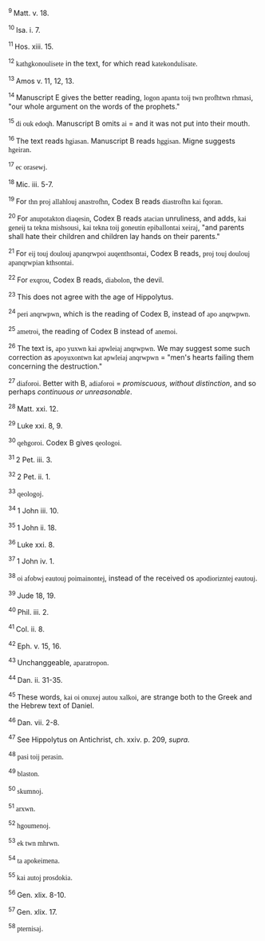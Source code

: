 <body>
 <p><a name="P4102_1273384"></a>
 <sup>9 </sup>Matt. v. 18. </p>
 
 <p><a name="P4106_1274893"></a>
 <sup>10 </sup>Isa. i. 7.</p>
 
 <p><a name="P4110_1275646"></a>
 <sup>11 </sup>Hos. xiii. 15.</p>
 
 <p><a name="P4114_1276248"></a>
 <sup>12 </sup><font face="SPIonic">kathgkonoulisete</font> in the text, for which read <font face="SPIonic">katekondulisate</font>.</p>
 
 <p><a name="P4115_1276713"></a>
 <sup>13 </sup>Amos v. 11, 12, 13.</p>
 
 <p><a name="P4119_1277306"></a>
 <sup>14 </sup>Manuscript E gives the better reading, <font face="SPIonic">logon apanta toij twn profhtwn rhmasi</font>, "our whole argument on the words of the prophets."</p>
 
 <p><a name="P4120_1277713"></a>
 <sup>15 </sup><font face="SPIonic"> di ouk edoqh</font>. Manuscript B omits <font face="SPIonic">ai</font> = and it was not put into their mouth.</p>
 
 <p><a name="P4121_1277808"></a>
 <sup>16 </sup>The text reads <font face="SPIonic">hgiasan</font>. Manuscript B reads <font face="SPIonic">hggisan</font>. Migne suggests <font face="SPIonic">hgeiran</font>.</p>
 
 <p><a name="P4122_1277974"></a>
 <sup>17 </sup><font face="SPIonic">ec orasewj</font>.</p>
 
 <p><a name="P4123_1278196"></a>
 <sup>18 </sup>Mic. iii. 5-7.</p>
 
 <p><a name="P4124_1278414"></a>
 <sup>19 </sup>For <font face="SPIonic">thn proj allahlouj anastrofhn</font>, Codex B reads <font face="SPIonic">diastrofhn kai fqoran</font>.</p>
 
 <p><a name="P4125_1278644"></a>
 <sup>20 </sup>For <font face="SPIonic">anupotakton diaqesin</font>, Codex B reads <font face="SPIonic">atacian</font> unruliness, and adds, <font face="SPIonic">kai geneij ta tekna mishsousi</font>, <font face="SPIonic">kai tekna toij goneutin epiballontai xeiraj</font>, "and parents shall hate their children and children lay hands on their parents."</p>
 
 <p><a name="P4129_1279145"></a>
 <sup>21 </sup>For <font face="SPIonic">eij touj doulouj apanqrwpoi auqenthsontai</font>, Codex B reads, <font face="SPIonic">proj touj doulouj apanqrwpian kthsontai</font>.</p>
 
 <p><a name="P4130_1279621"></a>
 <sup>22 </sup>For <font face="SPIonic">exqrou</font>, Codex B reads, <font face="SPIonic">diabolon</font>, the devil. </p>
 
 <p><a name="P4131_1280182"></a>
 <sup>23 </sup>This does not agree with the age of Hippolytus.</p>
 
 <p><a name="P4135_1280541"></a>
 <sup>24 </sup><font face="SPIonic">peri anqrwpwn</font>, which is the reading of Codex B, instead of <font face="SPIonic">apo anqrwpwn</font>.</p>
 
 <p><a name="P4136_1280763"></a>
 <sup>25 </sup><font face="SPIonic">ametroi</font>, the reading of Codex B instead of <font face="SPIonic">anemoi</font>.</p>
 
 <p><a name="P4137_1281103"></a>
 <sup>26 </sup>The text is, <font face="SPIonic">apo yuxwn kai apwleiaj anqrwpwn</font>. We may suggest some such correction as <font face="SPIonic">apoyuxontwn kat apwleiaj anqrwpwn</font> = "men's hearts failing them concerning the destruction."</p>
 
 <p><a name="P4138_1281512"></a>
 <sup>27 </sup><font face="SPIonic"> diaforoi</font>. Better with B, <font face="SPIonic">adiaforoi</font> = <i>promiscuous, without distinction</i>, and so perhaps <i>continuous or unreasonable</i>.</p>
 
 <p><a name="P4139_1281874"></a>
 <sup>28 </sup>Matt. xxi. 12.</p>
 
 <p><a name="P4140_1282293"></a>
 <sup>29 </sup>Luke xxi. 8, 9.</p>
 
 <p><a name="P4147_1283303"></a>
 <sup>30 </sup><font face="SPIonic"> qehgoroi</font>. Codex B gives <font face="SPIonic">qeologoi</font>.</p>
 
 <p><a name="P4148_1283844"></a>
 <sup>31 </sup>2 Pet. iii. 3.</p>
 
 <p><a name="P4149_1283956"></a>
 <sup>32 </sup>2 Pet. ii. 1.</p>
 
 <p><a name="P4150_1284007"></a>
 <sup>33 </sup><font face="SPIonic">qeologoj</font>.</p>
 
 <p><a name="P4151_1284118"></a>
 <sup>34 </sup>1 John iii. 10.</p>
 
 <p><a name="P4152_1284180"></a>
 <sup>35 </sup>1 John ii. 18.</p>
 
 <p><a name="P4153_1284223"></a>
 <sup>36 </sup>Luke xxi. 8.</p>
 
 <p><a name="P4154_1284325"></a>
 <sup>37 </sup>1 John iv. 1.</p>
 
 <p><a name="P4155_1284524"></a>
 <sup>38 </sup><font face="SPIonic">oi afobwj eautouj poimainontej</font>, instead of the received os <font face="SPIonic">apodiorizntej eautouj</font>.</p>
 
 <p><a name="P4156_1284624"></a>
 <sup>39 </sup>Jude 18, 19.</p>
 
 <p><a name="P4160_1284873"></a>
 <sup>40 </sup>Phil. iii. 2.</p>
 
 <p><a name="P4161_1284958"></a>
 <sup>41 </sup>Col. ii. 8.</p>
 
 <p><a name="P4162_1285035"></a>
 <sup>42 </sup>Eph. v. 15, 16. </p>
 
 <p><a name="P4166_1285732"></a>
 <sup>43 </sup>Unchanggeable, <font face="SPIonic">aparatropon</font>.</p>
 
 <p><a name="P4167_1286578"></a>
 <sup>44 </sup>Dan. ii. 31-35.</p>
 
 <p><a name="P4171_1287710"></a>
 <sup>45 </sup>These words, <font face="SPIonic">kai oi onuxej autou xalkoi</font>, are strange both to the Greek and the Hebrew text of Daniel.</p>
 
 <p><a name="P4172_1288235"></a>
 <sup>46 </sup>Dan. vii. 2-8.</p>
 
 <p><a name="P4179_1290043"></a>
 <sup>47 </sup>See Hippolytus on Antichrist, ch. xxiv. p. 209, <i>supra.</i> </p>
 
 <p><a name="P4186_1291586"></a>
 <sup>48 </sup><font face="SPIonic">pasi toij perasin</font>.</p>
 
 <p><a name="P4190_1292467"></a>
 <sup>49 </sup><font face="SPIonic">blaston.</font></p>
 
 <p><a name="P4191_1292569"></a>
 <sup>50 </sup><font face="SPIonic">skumnoj</font>.</p>
 
 <p><a name="P4192_1292615"></a>
 <sup>51 </sup><font face="SPIonic">arxwn</font>.</p>
 
 <p><a name="P4193_1292669"></a>
 <sup>52 </sup><font face="SPIonic">hgoumenoj</font>.</p>
 
 <p><a name="P4194_1292702"></a>
 <sup>53 </sup><font face="SPIonic">ek twn mhrwn</font>.</p>
 
 <p><a name="P4195_1292752"></a>
 <sup>54 </sup><font face="SPIonic">ta apokeimena</font>.</p>
 
 <p><a name="P4196_1292810"></a>
 <sup>55 </sup><font face="SPIonic">kai autoj prosdokia</font>.</p>
 
 <p><a name="P4197_1292853"></a>
 <sup>56 </sup>Gen. xlix. 8-10.</p>
 
 <p><a name="P4198_1293318"></a>
 <sup>57 </sup>Gen. xlix. 17.</p>
 
 <p><a name="P4199_1293481"></a>
 <sup>58 </sup><font face="SPIonic">pternisaj</font>.</p>
 
 </body>